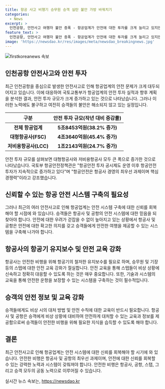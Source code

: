 ```yaml
---
title: 항공 사고 비행기 승무원 승객 실탄 불안 가방 바꿔치기
categories:
  - News
excerpt: >
  인천공항, 안전사고 여행자 불안 증폭 - 항공업계가 안전에 대한 투자를 크게 늘리고 있지만, 최근 여름 휴가철을 앞둔 승객들의 불안은 여전하다. 특히 항공기 고장과 결함, 운항 중 비상구 개방 시도 사건 등이 잇따르며 티웨이항공의 안전 문제가 논란의 중심에 있다. 이에 대한항공은 승무원 대상 항공보안 교육을 보다 강화하겠다 밝혔으며, 티웨이항공을 상대로 손해배상 청구 소송이 준비 중인 상황이다.
feature_text: >
  인천공항, 안전사고 여행자 불안 증폭 - 항공업계가 안전에 대한 투자를 크게 늘리고 있지만, 최근 여름 휴가철을 앞둔 승객들의 불안은 여전하다. 특히 항공기 고장과 결함, 운항 중 비상구 개방 시도 사건 등이 잇따르며 티웨이항공의 안전 문제가 논란의 중심에 있다. 이에 대한항공은 승무원 대상 항공보안 교육을 보다 강화하겠다 밝혔으며, 티웨이항공을 상대로 손해배상 청구 소송이 준비 중인 상황이다.
image: 'https://newsdao.kr/res/images/meta/newsdao_breakingnews.jpg'
---
```


<p><img src="https://newsdao.kr/res/images/meta/newsdao_breakingnews.jpg" alt="firstkoreanews 속보" /></p>

<h2 data-ke-size="size26">인천공항 안전사고와 안전 투자</h2>

<p data-ke-size="size16">최근 인천공항을 중심으로 발생한 안전사고로 인해 항공업계의 안전 문제가 크게 대두되어지고 있습니다. 이에 대응하여 국토교통부가 항공업계의 안전 투자 실적과 향후 계획을 분석한 결과, 안전 투자 규모가 크게 증가하고 있는 것으로 나타났습니다. 그러나 이러한 노력에도 불구하고 여전히 승객들의 불안은 해소되지 않고 있는 실정입니다.</p>

<table>
    <thead>
        <tr>
            <th scope="col">구분</th>
            <th scope="col">안전 투자 규모(작년 대비 증감률)</th>
        </tr>
    </thead>
    <tbody>
        <tr>
            <td style="text-align: center; height: 17px;"><b>전체 항공업계</b></td>
            <td style="text-align: center; height: 17px;"><b>5조8453억원(38.2% 증가)</b></td>
        </tr>
        <tr>
            <td style="text-align: center; height: 17px;"><b>대형항공사(FSC)</b></td>
            <td style="text-align: center; height: 17px;"><b>4조3640억원(45.4% 증가)</b></td>
        </tr>
        <tr>
            <td style="text-align: center; height: 17px;"><b>저비용항공사(LCC)</b></td>
            <td style="text-align: center; height: 17px;"><b>1조2143억원(24.7% 증가)</b></td>
        </tr>
    </tbody>
</table>

<p data-ke-size="size16">안전 투자 규모를 살펴보면 대형항공사와 저비용항공사 모두 큰 폭으로 증가한 것으로 나타났습니다. 국토부 항공안전정책관은 "항공안전 투자 공시제도 운영 이후 항공안전 투자가 지속적으로 증가하고 있다"며 "항공안전은 항공사 경영의 최우선 과제이며 핵심 경쟁력"이라고 강조했습니다.</p>

<h2 data-ke-size="size26">신뢰할 수 있는 항공 안전 시스템 구축의 필요성</h2>

<p data-ke-size="size16">그러나 최근의 여러 안전사고로 인해 항공업계는 안전 시스템 구축에 대한 신뢰를 회복해야 할 시점에 와 있습니다. 승객들은 항공사 및 공항의 안전 시스템에 대한 믿음을 되찾아야 합니다. 안전에 대한 우려가 걷잡을 수 없이 높아지고 있는 상황에서 항공사 및 공항은 안전에 대한 확고한 의지를 갖고 승객들에게 안전한 여행을 제공할 수 있는 시스템을 구축해 나가야 합니다.</p>

<h2 data-ke-size="size26">항공사의 항공기 유지보수 및 안전 교육 강화</h2>

<p data-ke-size="size16">항공사는 안전한 비행을 위해 항공기의 철저한 유지보수를 필요로 하며, 승무원 및 기장 등의 스탭에 대한 안전 교육 강화가 절실합니다. 안전 교육을 통해 스탭들이 비상 상황에 신속하고 정확히 대응할 수 있도록 하는 것은 매우 중요합니다. 또한, 기술과 시스템의 교육을 통해 안전한 운항을 보장할 수 있는 시스템을 구축하는 것이 필수적입니다.</p>

<h2 data-ke-size="size26">승객의 안전 정보 및 교육 강화</h2>

<p data-ke-size="size16">승객들에게도 비상 시의 대처 방법 및 안전 수칙에 대한 교육이 반드시 필요합니다. 항공사 및 공항은 승객에게 비상 상황에 대비하여 안전하게 대처할 수 있는 교육과 정보를 제공함으로써 승객들이 안전한 비행을 위해 필요한 지식을 습득할 수 있도록 해야 합니다.</p>

<h2 data-ke-size="size26">결론</h2>

<p data-ke-size="size16">최근 안전사고로 인해 항공업계는 안전 시스템에 대한 신뢰를 회복해야 할 시기에 와 있습니다. 안전한 비행은 항공사 및 공항의 최우선 과제이며, 안전에 대한 신뢰를 회복할 수 있는 강력한 노력과 시스템이 갖춰져야 합니다. 안전한 비행은 항공사, 공항, 스탭, 그리고 승객 모두의 공동 노력으로 이루어질 수 있습니다.</p>
실시간 뉴스 속보는, <a href="https://newsdao.kr" rel="dofollow">https://newsdao.kr</a>


